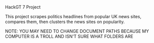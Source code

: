 HackGT 7 Project

This project scrapes politics headlines from popular UK news sites, compares them, then clusters the news sites on popularity.

NOTE: YOU MAY NEED TO CHANGE DOCUMENT PATHS BECAUSE MY COMPUTER IS A TROLL AND ISN'T SURE WHAT FOLDERS ARE
